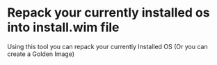 # Repack your currently installed os into install.wim file
Using this tool you can repack your currently Installed OS (Or you can create a Golden Image)
